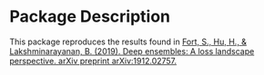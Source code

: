 # Package Description

This package reproduces the results found in [Fort, S., Hu, H., & Lakshminarayanan, B. (2019). Deep ensembles: A loss landscape perspective. arXiv preprint arXiv:1912.02757.](https://arxiv.org/abs/1912.02757)